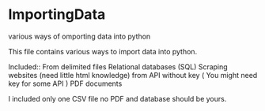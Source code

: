 # ImportingData
various ways of omporting data into python

This file contains various ways to import data into python.

Included::
  From delimited files
  Relational databases (SQL)
  Scraping websites (need little html knowledge)
  from API without key ( You might need key for some API )
  PDF documents 
  
  
I included only one CSV file no PDF and database should be yours.
